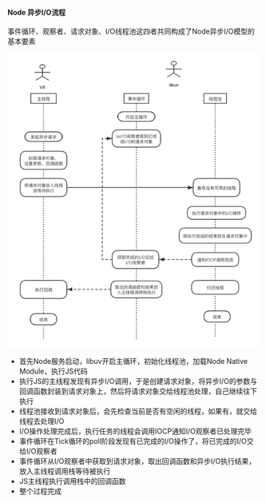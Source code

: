 #### Node 异步I/O流程

事件循环、观察者、请求对象、I/O线程池这四者共同构成了Node异步I/O模型的基本要素

![Node 异步IO流程](../assets/Node异步IO.jpg)

- 首先Node服务启动，libuv开启主循环，初始化线程池，加载Node Native Module，执行JS代码
- 执行JS的主线程发现有异步I/O调用，于是创建请求对象，将异步I/O的参数与回调函数封装到请求对象上，然后将请求对象交给线程池处理，自己继续往下执行
- 线程池接收到请求对象后，会先检查当前是否有空闲的线程，如果有，就交给线程去处理I/O
- I/O操作处理完成后，执行任务的线程会调用IOCP通知I/O观察者已处理完毕
- 事件循环在Tick循环的poll阶段发现有已完成的I/O操作了，将已完成的I/O交给I/O观察者
- 事件循环从I/O观察者中获取到请求对象，取出回调函数和异步I/O执行结果，放入主线程调用栈等待被执行
- JS主线程执行调用栈中的回调函数
- 整个过程完成
